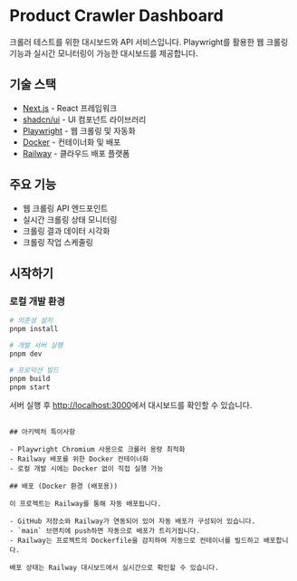 # Product Crawler Dashboard

크롤러 테스트를 위한 대시보드와 API 서비스입니다. Playwright를 활용한 웹 크롤링 기능과 실시간 모니터링이 가능한 대시보드를 제공합니다.

## 기술 스택

- [Next.js](https://nextjs.org) - React 프레임워크
- [shadcn/ui](https://ui.shadcn.com/) - UI 컴포넌트 라이브러리
- [Playwright](https://playwright.dev/) - 웹 크롤링 및 자동화
- [Docker](https://www.docker.com/) - 컨테이너화 및 배포
- [Railway](https://railway.app/) - 클라우드 배포 플랫폼

## 주요 기능

- 웹 크롤링 API 엔드포인트
- 실시간 크롤링 상태 모니터링
- 크롤링 결과 데이터 시각화
- 크롤링 작업 스케줄링

## 시작하기

### 로컬 개발 환경

```bash
# 의존성 설치
pnpm install

# 개발 서버 실행
pnpm dev

# 프로덕션 빌드
pnpm build
pnpm start
```

서버 실행 후 [http://localhost:3000](http://localhost:3000)에서 대시보드를 확인할 수 있습니다.

```

## 아키텍처 특이사항

- Playwright Chromium 사용으로 크롤러 용량 최적화
- Railway 배포를 위한 Docker 컨테이너화
- 로컬 개발 시에는 Docker 없이 직접 실행 가능

## 배포 (Docker 환경 (배포용))

이 프로젝트는 Railway를 통해 자동 배포됩니다.

- GitHub 저장소와 Railway가 연동되어 있어 자동 배포가 구성되어 있습니다.
- `main` 브랜치에 push하면 자동으로 배포가 트리거됩니다.
- Railway는 프로젝트의 Dockerfile을 감지하여 자동으로 컨테이너를 빌드하고 배포합니다.

배포 상태는 Railway 대시보드에서 실시간으로 확인할 수 있습니다.
